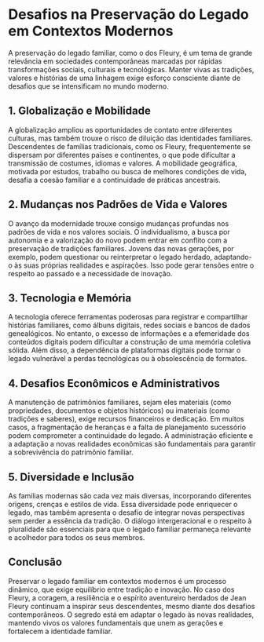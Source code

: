 # Desafios na Preservação do Legado em Contextos Modernos

A preservação do legado familiar, como o dos Fleury, é um tema de grande relevância em sociedades contemporâneas marcadas por rápidas transformações sociais, culturais e tecnológicas. Manter vivas as tradições, valores e histórias de uma linhagem exige esforço consciente diante de desafios que se intensificam no mundo moderno.

## 1. Globalização e Mobilidade

A globalização ampliou as oportunidades de contato entre diferentes culturas, mas também trouxe o risco de diluição das identidades familiares. Descendentes de famílias tradicionais, como os Fleury, frequentemente se dispersam por diferentes países e continentes, o que pode dificultar a transmissão de costumes, idiomas e valores. A mobilidade geográfica, motivada por estudos, trabalho ou busca de melhores condições de vida, desafia a coesão familiar e a continuidade de práticas ancestrais.

## 2. Mudanças nos Padrões de Vida e Valores

O avanço da modernidade trouxe consigo mudanças profundas nos padrões de vida e nos valores sociais. O individualismo, a busca por autonomia e a valorização do novo podem entrar em conflito com a preservação de tradições familiares. Jovens das novas gerações, por exemplo, podem questionar ou reinterpretar o legado herdado, adaptando-o às suas próprias realidades e aspirações. Isso pode gerar tensões entre o respeito ao passado e a necessidade de inovação.

## 3. Tecnologia e Memória

A tecnologia oferece ferramentas poderosas para registrar e compartilhar histórias familiares, como álbuns digitais, redes sociais e bancos de dados genealógicos. No entanto, o excesso de informações e a efemeridade dos conteúdos digitais podem dificultar a construção de uma memória coletiva sólida. Além disso, a dependência de plataformas digitais pode tornar o legado vulnerável a perdas tecnológicas ou à obsolescência de formatos.

## 4. Desafios Econômicos e Administrativos

A manutenção de patrimônios familiares, sejam eles materiais (como propriedades, documentos e objetos históricos) ou imateriais (como tradições e saberes), exige recursos financeiros e dedicação. Em muitos casos, a fragmentação de heranças e a falta de planejamento sucessório podem comprometer a continuidade do legado. A administração eficiente e a adaptação a novas realidades econômicas são fundamentais para garantir a sobrevivência do patrimônio familiar.

## 5. Diversidade e Inclusão

As famílias modernas são cada vez mais diversas, incorporando diferentes origens, crenças e estilos de vida. Essa diversidade pode enriquecer o legado, mas também apresenta o desafio de integrar novas perspectivas sem perder a essência da tradição. O diálogo intergeracional e o respeito à pluralidade são essenciais para que o legado familiar permaneça relevante e acolhedor para todos os seus membros.

## Conclusão

Preservar o legado familiar em contextos modernos é um processo dinâmico, que exige equilíbrio entre tradição e inovação. No caso dos Fleury, a coragem, a resiliência e o espírito aventureiro herdados de Jean Fleury continuam a inspirar seus descendentes, mesmo diante dos desafios contemporâneos. O segredo está em adaptar o legado às novas realidades, mantendo vivos os valores fundamentais que unem as gerações e fortalecem a identidade familiar.